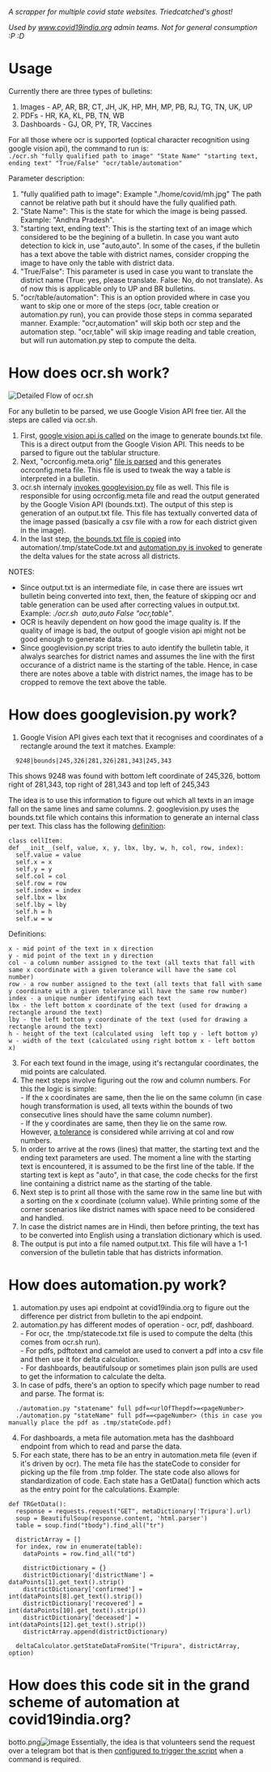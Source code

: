 *A scrapper for multiple covid state websites. Triedcatched's ghost!*

*Used by www.covid19india.org admin teams. Not for general consumption :P :D*


# Usage  
Currently there are three types of bulletins:

1. Images - AP, AR, BR, CT, JH, JK, HP, MH, MP, PB, RJ, TG, TN, UK, UP
2. PDFs - HR, KA, KL, PB, TN, WB
3. Dashboards - GJ, OR, PY, TR, Vaccines

For all those where ocr is supported (optical character recognition using google vision api), the command to run is:  
```./ocr.sh "fully qualified path to image" "State Name" "starting text, ending text" "True/False" "ocr/table/automation"```

Parameter description:
1. "fully qualified path to image": Example "./home/covid/mh.jpg" The path cannot be relative path but it should have the fully qualified path.  
2. "State Name": This is the state for which the image is being passed. Example: "Andhra Pradesh". 
3. "starting text, ending text": This is the starting text of an image which considered to be the begining of a bulletin. In case you want auto detection to kick in, use "auto,auto". In some of the cases, if the bulletin has a text above the table with district names, consider cropping the image to have only the table with district data.  
4. "True/False": This parameter is used in case you want to translate the district name (True: yes, please translate. False: No, do not translate). As of now this is applicable only to UP and BR bulletins.  
5. "ocr/table/automation": This is an option provided where in case you want to skip one or more of the steps (ocr, table creation or automation.py run), you can provide those steps in comma separated manner. Example: "ocr,automation" will skip both ocr step and the automation step. "ocr,table" will skip image reading and table creation, but will run automation.py step to compute the delta.


# How does ocr.sh work?
![Detailed Flow of ocr.sh](detailedflow.png)

For any bulletin to be parsed, we use Google Vision API free tier. All the steps are called via ocr.sh. 
1. First, [google vision api is called](https://github.com/bee-rickey/webScraper/blob/68441dbbd0aff5980b8984bcd2cee701950e96c9/automation/ocr/ocr.sh#L159) on the image to generate bounds.txt file. This is a direct output from the Google Vision API. This needs to be parsed to figure out the tablular structure.
2. Next, "ocrconfig.meta.orig" [file is parsed](https://github.com/bee-rickey/webScraper/blob/fbb055addff6bfefcee45853e34e238b25f3092e/automation/ocr/ocr.sh#L188) and this generates ocrconfig.meta file. This file is used to tweak the way a table is interpreted in a bulletin.
3. ocr.sh internaly [invokes googlevision.py](https://github.com/bee-rickey/webScraper/blob/fbb055addff6bfefcee45853e34e238b25f3092e/automation/ocr/ocr.sh#L193) file as well. This file is responsible for using ocrconfig.meta file and read the output generated by the Google Vision API (bounds.txt). The output of this step is generation of an output.txt file. This file has textually converted data of the image passed (basically a csv file with a row for each district given in the image). 
4. In the last step, [the bounds.txt file is copied](https://github.com/bee-rickey/webScraper/blob/fbb055addff6bfefcee45853e34e238b25f3092e/automation/ocr/ocr.sh#L196) into automation/.tmp/stateCode.txt and [automation.py is invoked](https://github.com/bee-rickey/webScraper/blob/fbb055addff6bfefcee45853e34e238b25f3092e/automation/ocr/ocr.sh#L202) to generate the delta values for the state across all districts.

NOTES: 
- Since output.txt is an intermediate file, in case there are issues wrt bulletin being converted into text, then, the feature of skipping ocr and table generation can be used after correcting values in output.txt. Example: *./ocr.sh <image> <State> auto,auto False "ocr,table"*.
- OCR is heavily dependent on how good the image quality is. If the quality of image is bad, the output of google vision api might not be good enough to generate data.
- Since googlevision.py script tries to auto identify the bulletin table, it alwalys searches for district names and assumes the line with the first occurance of a district name is the starting of the table. Hence, in case there are notes above a table with district names, the image has to be cropped to remove the text above the table.


# How does googlevision.py work?  
  1. Google Vision API gives each text that it recognises and coordinates of a rectangle around the text it matches. 
  Example:
  ```
    9248|bounds|245,326|281,326|281,343|245,343
  ```
  This shows 9248 was found with bottom left coordinate of 245,326, bottom right of 281,343, top right of 281,343 and top left of 245,343
  
  The idea is to use this information to figure out which all texts in an image fall on the same lines and same columns. 
  2. googlevision.py uses the bounds.txt file which contains this information to generate an internal class per text. This class has the following [definition](https://github.com/bee-rickey/webScraper/blob/47182b314849e1f99ea48a3c537c3a1104513560/automation/ocr/googlevision.py#L38):
  ```
  class cellItem:
  def __init__(self, value, x, y, lbx, lby, w, h, col, row, index):
    self.value = value
    self.x = x
    self.y = y
    self.col = col
    self.row = row
    self.index = index
    self.lbx = lbx
    self.lby = lby
    self.h = h
    self.w = w
  ```
  Definitions:
  ```
  x - mid point of the text in x direction
  y - mid point of the text in y direction
  col - a column number assigned to the text (all texts that fall with same x coordinate with a given tolerance will have the same col number)
  row - a row number assigned to the text (all texts that fall with same y coordinate with a given tolerance will have the same row number)
  index - a unique number identifying each text
  lbx - the left bottom x coordinate of the text (used for drawing a rectangle around the text)
  lby - the left bottom y coordinate of the text (used for drawing a rectangle around the text)
  h - height of the text (calculated using  left top y - left bottom y)
  w - width of the text (calculated using right bottom x - left bottom x)
  ```
  3. For each text found in the image, using it's rectangular coordinates, the mid points are calculated.
  4. The next steps involve figuring out the row and column numbers. For this the logic is simple:  
    - If the x coordinates are same, then the lie on the same column (in case hough transformation is used, all texts within the bounds of two consecutive lines should have the same column number).  
    - If the y coordinates are same, then they lie on the same row.  
  However, [a tolerance](https://github.com/bee-rickey/webScraper/blob/47182b314849e1f99ea48a3c537c3a1104513560/automation/ocr/googlevision.py#L321) is considered while arriving at col and row numbers.
  5. In order to arrive at the rows (lines) that matter, the starting text and the ending text parameters are used. The moment a line with the starting text is encountered, it is assumed to be the first line of the table. If the starting text is kept as "auto", in that case, the code checks for the first line containing a district name as the starting of the table.
  6. Next step is to print all those with the same row in the same line but with a sorting on the x coordinate (column value). While printing some of the corner scenarios like district names with space need to be considered and handled. 
  7. In case the district names are in Hindi, then before printing, the text has to be converted into English using a translation dictionary which is used.
  8. The output is put into a file named output.txt. This file will have a 1-1 conversion of the bulletin table that has districts information.
  
# How does automation.py work?
  1. automation.py uses api endpoint at covid19india.org to figure out the difference per district from bulletin to the api endpoint.
  2. automation.py has different modes of operation - ocr, pdf, dashboard.  
    - For ocr, the .tmp/statecode.txt file is used to compute the delta (this comes from ocr.sh run).  
    - For pdfs, pdftotext and camelot are used to convert a pdf into a csv file and then use it for delta calculation.  
    - For dashboards, beautifulsoup or sometimes plain json pulls are used to get the information to calculate the delta. 
  3. In case of pdfs, there's an option to specify which page number to read and parse. The format is:
  ```
    ./automation.py "statename" full pdf=<urlOfThepdf>=<pageNumber> 
    ./automation.py "stateName" full pdf==<pageNumber> (this in case you manually place the pdf as .tmp/stateCode.pdf)
  ```
  4. For dashboards, a meta file automation.meta has the dashboard endpoint from which to read and parse the data.
  5. For each state, there has to be an entry in automation.meta file (even if it's driven by ocr). The meta file has the stateCode to consider for picking up the file from .tmp folder. The state code also allows for standardization of code. Each state has a <stateCode>GetData() function which acts as the entry point for the calculations. Example:
  ```
  def TRGetData():
    response = requests.request("GET", metaDictionary['Tripura'].url)
    soup = BeautifulSoup(response.content, 'html.parser')
    table = soup.find("tbody").find_all("tr")

    districtArray = []
    for index, row in enumerate(table):
      dataPoints = row.find_all("td")
      
      districtDictionary = {}
      districtDictionary['districtName'] = dataPoints[1].get_text().strip()
      districtDictionary['confirmed'] = int(dataPoints[8].get_text().strip())
      districtDictionary['recovered'] = int(dataPoints[10].get_text().strip())
      districtDictionary['deceased'] = int(dataPoints[12].get_text().strip())
      districtArray.append(districtDictionary)

    deltaCalculator.getStateDataFromSite("Tripura", districtArray, option)
  ```
  
  
  # How does this code sit in the grand scheme of automation at covid19india.org?
botto.png![image](https://user-images.githubusercontent.com/63364562/130059654-f5257e6a-6ed3-412b-b728-641d39794203.png)
Essentially, the idea is that volunteers send the request over a telegram bot that is then [configured to trigger the script](https://github.com/covid19india/automation-bot/blob/master/src/ocr_functions.py) when a command is required. 
